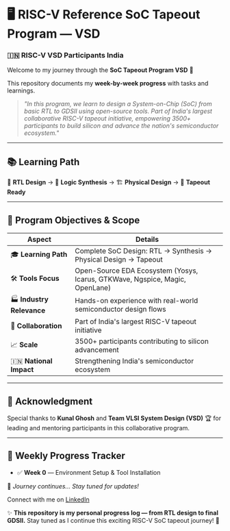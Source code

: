 # 🖥️ RISC-V Reference SoC Tapeout Program — VSD

### 🇮🇳 RISC-V VSD Participants India

Welcome to my journey through the **SoC Tapeout Program VSD** 🚀

This repository documents my **week-by-week progress** with tasks and learnings.

> *"In this program, we learn to design a System-on-Chip (SoC) from basic RTL to GDSII using open-source tools. Part of India's largest collaborative RISC-V tapeout initiative, empowering 3500+ participants to build silicon and advance the nation's semiconductor ecosystem."*

---

## 📚 Learning Path

📝 **RTL Design** → 🔄 **Logic Synthesis** → 🏗️ **Physical Design** → 🎯 **Tapeout Ready**

---

## 🎯 Program Objectives & Scope

| Aspect                    | Details                                                                      |
| ------------------------- | ---------------------------------------------------------------------------- |
| 🎓 **Learning Path**      | Complete SoC Design: RTL → Synthesis → Physical Design → Tapeout             |
| 🛠️ **Tools Focus**       | Open-Source EDA Ecosystem (Yosys, Icarus, GTKWave, Ngspice, Magic, OpenLane) |
| 🏭 **Industry Relevance** | Hands-on experience with real-world semiconductor design flows               |
| 🤝 **Collaboration**      | Part of India's largest RISC-V tapeout initiative                            |
| 📈 **Scale**              | 3500+ participants contributing to silicon advancement                       |
| 🇮🇳 **National Impact**  | Strengthening India's semiconductor ecosystem                                |

---

## 🙏 Acknowledgment

Special thanks to **Kunal Ghosh** and **Team VLSI System Design (VSD)** 🏆 for leading and mentoring participants in this collaborative program.

---

## 📅 Weekly Progress Tracker

* ✅ **Week 0** — Environment Setup & Tool Installation


🚀 *Journey continues... Stay tuned for updates!*

Connect with me on [LinkedIn](https://www.linkedin.com/in/dev-makwana-a8815129a?utm_source=share&utm_campaign=share_via&utm_content=profile&utm_medium=android_app/)







✨ **This repository is my personal progress log — from RTL design to final GDSII.**
Stay tuned as I continue this exciting RISC-V SoC tapeout journey! 🚀


